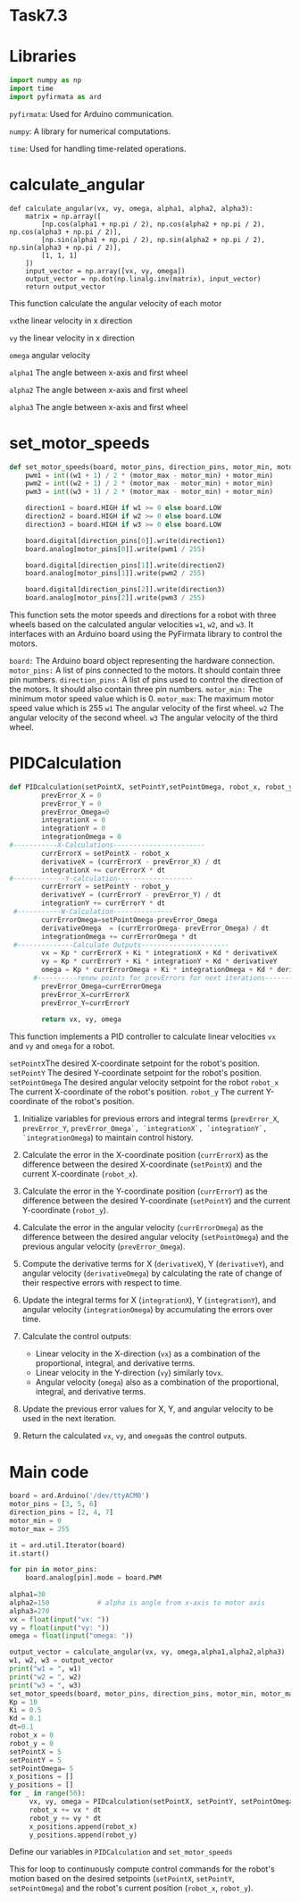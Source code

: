 # Task7.3

# Libraries

```python
import numpy as np
import time
import pyfirmata as ard
```

`pyfirmata`: Used for Arduino communication.

`numpy`: A library for numerical computations.

`time`: Used for handling time-related operations.

# calculate_angular

```
def calculate_angular(vx, vy, omega, alpha1, alpha2, alpha3):
    matrix = np.array([
        [np.cos(alpha1 + np.pi / 2), np.cos(alpha2 + np.pi / 2), np.cos(alpha3 + np.pi / 2)],
        [np.sin(alpha1 + np.pi / 2), np.sin(alpha2 + np.pi / 2), np.sin(alpha3 + np.pi / 2)],
        [1, 1, 1]
    ])
    input_vector = np.array([vx, vy, omega])
    output_vector = np.dot(np.linalg.inv(matrix), input_vector)
    return output_vector
```

This function calculate the angular velocity of each motor

`vx`the linear velocity in x direction 

`vy` the linear velocity in x direction 

`omega` angular velocity

`alpha1` The angle between x-axis and first wheel

`alpha2` The angle between x-axis and first wheel

`alpha3` The angle between x-axis and first wheel

# set_motor_speeds

```python
def set_motor_speeds(board, motor_pins, direction_pins, motor_min, motor_max, w1, w2, w3):
    pwm1 = int((w1 + 1) / 2 * (motor_max - motor_min) + motor_min)
    pwm2 = int((w2 + 1) / 2 * (motor_max - motor_min) + motor_min)
    pwm3 = int((w3 + 1) / 2 * (motor_max - motor_min) + motor_min)

    direction1 = board.HIGH if w1 >= 0 else board.LOW
    direction2 = board.HIGH if w2 >= 0 else board.LOW
    direction3 = board.HIGH if w3 >= 0 else board.LOW

    board.digital[direction_pins[0]].write(direction1)
    board.analog[motor_pins[0]].write(pwm1 / 255)

    board.digital[direction_pins[1]].write(direction2)
    board.analog[motor_pins[1]].write(pwm2 / 255)

    board.digital[direction_pins[2]].write(direction3)
    board.analog[motor_pins[2]].write(pwm3 / 255)
```

This function sets the motor speeds and directions for a robot with three wheels based on the calculated angular velocities `w1`, `w2`, and `w3`. It interfaces with an Arduino board using the PyFirmata library to control the motors.

`board:` The Arduino board object representing the hardware connection.
`motor_pins:` A list of pins connected to the motors. It should contain three pin numbers.
`direction_pins:` A list of pins used to control the direction of the motors. It should also contain three pin numbers.
`motor_min:` The minimum motor speed value which is 0.
`motor_max`: The maximum motor speed value which is 255
`w1` The angular velocity of the first wheel.
`w2` The angular velocity of the second wheel.
`w3` The angular velocity of the third wheel.

# PIDCalculation

```python
def PIDcalculation(setPointX, setPointY,setPointOmega, robot_x, robot_y):
        prevError_X = 0
        prevError_Y = 0
        prevError_Omega=0
        integrationX = 0
        integrationY = 0
        integrationOmega = 0
#-----------X-Calculations-----------------------
        currErrorX = setPointX - robot_x
        derivativeX = (currErrorX - prevError_X) / dt
        integrationX += currErrorX * dt
#-------------Y-calculation-------------------
        currErrorY = setPointY - robot_y
        derivativeY = (currErrorY - prevError_Y) / dt
        integrationY += currErrorY * dt
 #-----------W-Calculation---------------
        currErrorOmega=setPointOmega-prevError_Omega
        derivativeOmega  = (currErrorOmega- prevError_Omega) / dt
        integrationOmega += currErrorOmega * dt
 #--------------Calculate Outputs----------------------
        vx = Kp * currErrorX + Ki * integrationX + Kd * derivativeX
        vy = Kp * currErrorY + Ki * integrationY + Kd * derivativeY   
        omega = Kp * currErrorOmega + Ki * integrationOmega + Kd * derivativeOmega
      #----------renew points for prevErrors for next iterations--------------
        prevError_Omega=currErrorOmega
        prevError_X=currErrorX
        prevError_Y=currErrorY
    
        return vx, vy, omega
```

This function implements a PID controller to calculate linear velocities `vx` and `vy` and `omega` for a robot. 

`setPointX`The desired X-coordinate setpoint for the robot's position.
`setPointY` The desired Y-coordinate setpoint for the robot's position.
`setPointOmega` The desired angular velocity setpoint for the robot
`robot_x` The current X-coordinate of the robot's position.
`robot_y` The current Y-coordinate of the robot's position.

1. Initialize variables for previous errors and integral terms (`prevError_X`, `prevError_Y`, ``prevError_Omega`, `integrationX`, `integrationY`, `integrationOmega``) to maintain control history.

2. Calculate the error in the X-coordinate position (`currErrorX`) as the difference between the desired X-coordinate (`setPointX`) and the current X-coordinate (`robot_x`).

3. Calculate the error in the Y-coordinate position (`currErrorY`) as the difference between the desired Y-coordinate (``setPointY``) and the current Y-coordinate (`robot_y`).

4. Calculate the error in the angular velocity (`currErrorOmega`) as the difference between the desired angular velocity (`setPointOmega`) and the previous angular velocity (`prevError_Omega`).

5. Compute the derivative terms for X (`derivativeX`), Y (`derivativeY`), and angular velocity (`derivativeOmega`) by calculating the rate of change of their respective errors with respect to time.

6. Update the integral terms for X (`integrationX`), Y (`integrationY`), and angular velocity (`integrationOmega`) by accumulating the errors over time.

7. Calculate the control outputs:
   - Linear velocity in the X-direction (``vx``) as a combination of the proportional, integral, and derivative terms.
   - Linear velocity in the Y-direction (`vy`) similarly to`vx`.
   - Angular velocity (`omega`) also as a combination of the proportional, integral, and derivative terms.

8. Update the previous error values for X, Y, and angular velocity to be used in the next iteration.

9. Return the calculated `vx`, `vy`, and `omega`as the control outputs.

# Main code

```python
board = ard.Arduino('/dev/ttyACM0')
motor_pins = [3, 5, 6]
direction_pins = [2, 4, 7]
motor_min = 0
motor_max = 255

it = ard.util.Iterator(board)
it.start()

for pin in motor_pins:
    board.analog[pin].mode = board.PWM
    
alpha1=30
alpha2=150            # alpha is angle from x-axis to motor axis
alpha3=270
vx = float(input("vx: "))
vy = float(input("vy: "))
omega = float(input("omega: "))

output_vector = calculate_angular(vx, vy, omega,alpha1,alpha2,alpha3)
w1, w2, w3 = output_vector
print("w1 = ", w1)
print("w2 = ", w2)
print("w3 = ", w3)
set_motor_speeds(board, motor_pins, direction_pins, motor_min, motor_max, w1, w2, w3)
Kp = 10
Ki = 0.5
Kd = 0.1
dt=0.1
robot_x = 0
robot_y = 0
setPointX = 5
setPointY = 5
setPointOmega= 5
x_positions = []
y_positions = []
for _ in range(50):
     vx, vy, omega = PIDcalculation(setPointX, setPointY, setPointOmega, robot_x, robot_y)
     robot_x += vx * dt
     robot_y += vy * dt
     x_positions.append(robot_x)
     y_positions.append(robot_y)
```

Define our variables in `PIDCalculation` and `set_motor_speeds` 

This for loop to continuously compute control commands for the robot's motion based on the desired setpoints (`setPointX`, `setPointY`, `setPointOmega`) and the robot's current position (`robot_x`, `robot_y`).